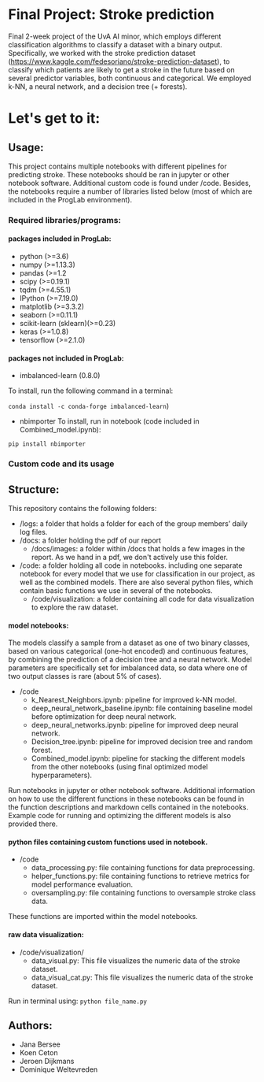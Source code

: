 # Final Project: Stroke prediction
Final 2-week project of the UvA AI minor, which employs different classification algorithms to classify a dataset with a binary output. Specifically, we worked with the stroke prediction dataset (https://www.kaggle.com/fedesoriano/stroke-prediction-dataset), to classify which patients are likely to get a stroke in the future based on several predictor variables, both continuous and categorical. We employed k-NN, a neural network, and a decision tree (+ forests).

# Let's get to it:

## Usage:

This project contains multiple notebooks with different pipelines for predicting stroke. These notebooks should be ran in jupyter or other notebook software. Additional custom code is found under /code. Besides, the notebooks require a number of libraries listed below (most of which are included in the ProgLab environment).

### Required libraries/programs:

#### packages included in ProgLab:
* python (>=3.6)
* numpy (>=1.13.3)
* pandas (>=1.2
* scipy (>=0.19.1)
* tqdm (>=4.55.1)
* IPython (>=7.19.0)
* matplotlib (>=3.3.2)
* seaborn (>=0.11.1)
* scikit-learn (sklearn)(>=0.23)
* keras (>=1.0.8)
* tensorflow (>=2.1.0)

#### packages not included in ProgLab:
* imbalanced-learn (0.8.0)

To install, run the following command in a terminal:

`conda install -c conda-forge imbalanced-learn`)

* nbimporter
To install, run in notebook (code included in Combined_model.ipynb):

`pip install nbimporter` 


### Custom code and its usage
## Structure:
This repository contains the following folders:

* /logs: a folder that holds a folder for each of the group members’ daily log files.
* /docs: a folder holding the pdf of our report
  * /docs/images: a folder within /docs that holds a few images in the report. As we hand in a pdf, we don't actively use this folder.
* /code: a folder holding all code in notebooks. including one separate notebook for every model that we use for classification in our project, as well as the combined models.
There are also several python files, which contain basic functions we use in several of the notebooks.
  * /code/visualization: a folder containing all code for data visualization to explore the raw dataset.

#### model notebooks:
The models classify a sample from a dataset as one of two binary classes, based on various categorical (one-hot encoded) and continuous features, by combining the prediction of a decision tree and a neural network. Model parameters are specifically set for imbalanced data, so data where one of two output classes is rare (about 5% of cases).

* /code
  * k_Nearest_Neighbors.ipynb: pipeline for improved k-NN model.
  * deep_neural_network_baseline.ipynb: file containing baseline model before optimization for deep neural network.
  * deep_neural_networks.ipynb: pipeline for improved deep neural network.
  * Decision_tree.ipynb: pipeline for improved decision tree and random forest.
  * Combined_model.ipynb: pipeline for stacking the different models from the other notebooks (using final optimized model hyperparameters).

Run notebooks in jupyter or other notebook software. Additional information on how to use the different functions in these notebooks can be found in the function descriptions and markdown cells contained in the notebooks. Example code for running and optimizing the different models is also provided there.

#### python files containing custom functions used in notebook.
* /code
  * data_processing.py: file containing functions for data preprocessing.
  * helper_functions.py: file containing functions to retrieve metrics for model performance evaluation.
  * oversampling.py: file containing functions to oversample stroke class data.

These functions are imported within the model notebooks.

#### raw data visualization:
* /code/visualization/
  * data_visual.py: This file visualizes the numeric data of the stroke dataset.
  * data_visual_cat.py: This file visualizes the numeric data of the stroke dataset.

Run in terminal using: `python file_name.py`

## Authors:
* Jana Bersee
* Koen Ceton
* Jeroen Dijkmans
* Dominique Weltevreden
